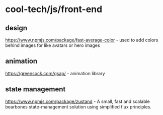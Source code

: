 # cool-tech/js/front-end

## design

https://www.npmjs.com/package/fast-average-color - used to add colors behind images for like avatars or hero images

## animation

https://greensock.com/gsap/ - animation library

## state management

https://www.npmjs.com/package/zustand - A small, fast and scalable bearbones state-management solution using simplified flux principles.
